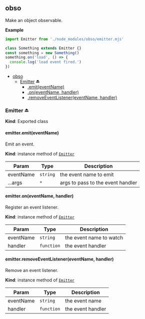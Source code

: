 <a name="module_obso"></a>

## obso
Make an object observable.

**Example**  
```js
import Emitter from './node_modules/obso/emitter.mjs'

class Something extends Emitter {}
const something = new Something()
something.on('load', () => {
  console.log('load event fired.')
})
```

* [obso](#module_obso)
    * [Emitter](#exp_module_obso--Emitter) ⏏
        * [.emit(eventName)](#module_obso--Emitter+emit)
        * [.on(eventName, handler)](#module_obso--Emitter+on)
        * [.removeEventListener(eventName, handler)](#module_obso--Emitter+removeEventListener)

<a name="exp_module_obso--Emitter"></a>

### Emitter ⏏
**Kind**: Exported class  
<a name="module_obso--Emitter+emit"></a>

#### emitter.emit(eventName)
Emit an event.

**Kind**: instance method of [<code>Emitter</code>](#exp_module_obso--Emitter)  

| Param | Type | Description |
| --- | --- | --- |
| eventName | <code>string</code> | the event name to emit |
| ...args | <code>\*</code> | args to pass to the event handler |

<a name="module_obso--Emitter+on"></a>

#### emitter.on(eventName, handler)
Register an event listener.

**Kind**: instance method of [<code>Emitter</code>](#exp_module_obso--Emitter)  

| Param | Type | Description |
| --- | --- | --- |
| eventName | <code>string</code> | the event name to watch |
| handler | <code>function</code> | the event handler |

<a name="module_obso--Emitter+removeEventListener"></a>

#### emitter.removeEventListener(eventName, handler)
Remove an event listener.

**Kind**: instance method of [<code>Emitter</code>](#exp_module_obso--Emitter)  

| Param | Type | Description |
| --- | --- | --- |
| eventName | <code>string</code> | the event name |
| handler | <code>function</code> | the event handler |


